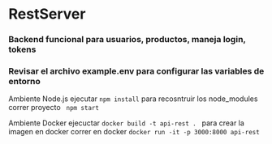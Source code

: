 # RestServer
### Backend funcional para usuarios, productos, maneja login, tokens
### Revisar el archivo example.env para configurar las variables de entorno

Ambiente Node.js
ejecutar ```npm install``` para recosntruir los node_modules
correr proyecto ``` npm start``` 

Ambiente Docker
ejecuctar ```docker build -t api-rest . ``` para crear la imagen en docker
correr en docker ```docker run -it -p 3000:8000 api-rest ```  
